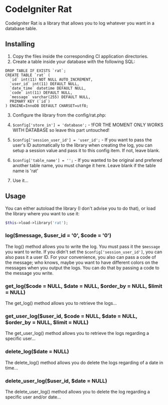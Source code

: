 # CodeIgniter Rat

CodeIgniter Rat is a library that allows you to log whatever you want in a database table.

## Installing

1. Copy the files inside the corresponding CI application directories.
2. Create a table inside your database with the following SQL:
```mysql
DROP TABLE IF EXISTS `rat`;
CREATE TABLE `rat` (
  `id` int(11) NOT NULL AUTO_INCREMENT,
  `user_id` int(11) DEFAULT NULL,
  `date_time` datetime DEFAULT NULL,
  `code` int(11) DEFAULT NULL,
  `message` varchar(255) DEFAULT NULL,
  PRIMARY KEY (`id`)
) ENGINE=InnoDB DEFAULT CHARSET=utf8;
```
3. Configure the library from the config/rat.php:
  1. `$config['store_in'] = 'database';` - !FOR THE MOMENT ONLY WORKS WITH DATABASE so leave this part untouched!
  2. `$config['session_user_id'] = 'user_id';` - If you want to pass the user's ID automatically to the library when creating the log, you can setup a session value and pass it to this config item. If not, leave blank.
  3. `$config['table_name'] = '';` - If you wanted to be original and prefered another table name, you must change it here. Leave blank if the table name is 'rat'

4. Use it...

## Usage

You can either autoload the library (I don't advise you to do that), or load the library where you want to use it:
```php
$this->load->library('rat');
```

### log($message, $user_id = '0', $code = '0')

The log() method allows you to write the log. You must pass it the `$message` you want to write. If you didn't set the `$config['session_user_id']`, you can also pass it a user ID. For your convenience, you also can pass a code of the message; who knows, maybe you want to have different colors on the messages when you output the logs. You can do that by passing a code to the message you write.

### get_log($code = NULL, $date = NULL, $order_by = NULL, $limit = NULL)

The get_log() method allows you to retrieve the logs...

### get_user_log($user_id, $code = NULL, $date = NULL, $order_by = NULL, $limit = NULL)

The get_user_log() method allows you to retrieve the logs regarding a specific user...

### delete_log($date = NULL)

The delete_log() method allows you do delete the logs regarding of a date in time...

### delete_user_log($user_id, $date = NULL)

The delete_user_log() method allows you to delete the log regarding a specific user and/or date...
